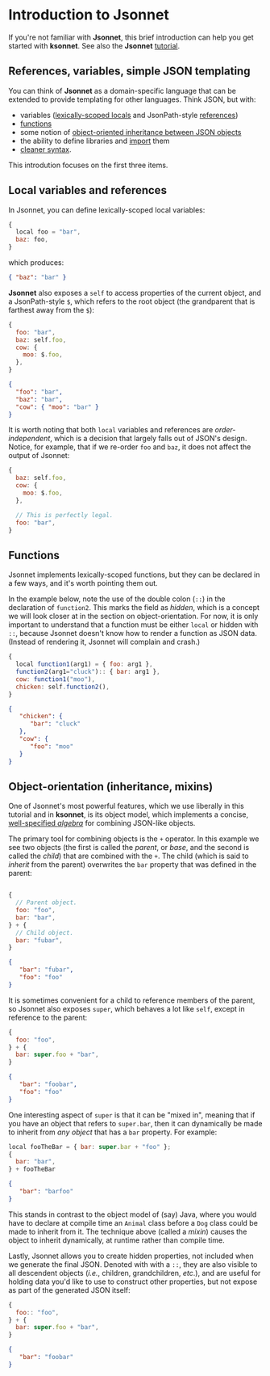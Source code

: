 # Introduction to Jsonnet

If you're not familiar with **Jsonnet**, this brief introduction can 
help you get started with **ksonnet**. See also the **Jsonnet** 
[tutorial][jsonnetTutorial].

## References, variables, simple JSON templating

You can think of **Jsonnet** as a domain-specific language 
that can be extended to provide templating for other 
languages. Think JSON, but with:

* variables ([lexically-scoped locals][jsonnetLocals] and
  JsonPath-style [references][jsonnetReferences])
* [functions][jsonnetFunctions]
* some notion of [object-oriented inheritance between JSON
  objects][jsonnetOO]
* the ability to define libraries and [import][jsonnetImports] them
* [cleaner syntax][jsonnetSyntax].

This introdution focuses on the first three items.

## Local variables and references

In Jsonnet, you can define lexically-scoped local variables:

```javascript
{
  local foo = "bar",
  baz: foo,
}
```

which produces:

```json
{ "baz": "bar" }
```

**Jsonnet** also exposes a `self` to access properties of the
current object, and a JsonPath-style `$`, which refers to the root
object (the grandparent that is farthest away from the `$`):

```javascript
{
  foo: "bar",
  baz: self.foo,
  cow: {
    moo: $.foo,
  },
}
```

```json
{
  "foo": "bar",
  "baz": "bar",
  "cow": { "moo": "bar" }
}
```

It is worth noting that both `local` variables and references are
_order-independent_, which is a decision that largely falls out of
JSON's design. Notice, for example, that if we re-order `foo` and
`baz`, it does not affect the output of Jsonnet:

```javascript
{
  baz: self.foo,
  cow: {
    moo: $.foo,
  },

  // This is perfectly legal.
  foo: "bar",
}
```

## Functions

Jsonnet implements lexically-scoped functions, but they can be
declared in a few ways, and it's worth pointing them out.

In the example below, note the use of the double colon (`::`) in
the declaration of `function2`. This marks the field as _hidden_,
which is a concept we will look closer at in the section on
object-orientation. For now, it is only important to understand that a
function must be either `local` or hidden with `::`, because Jsonnet
doesn't know how to render a function as JSON data. (Instead of
rendering it, Jsonnet will complain and crash.)

```javascript
{
  local function1(arg1) = { foo: arg1 },
  function2(arg1="cluck"):: { bar: arg1 },
  cow: function1("moo"),
  chicken: self.function2(),
}
```

```json
{
   "chicken": {
      "bar": "cluck"
   },
   "cow": {
      "foo": "moo"
   }
}
```

## Object-orientation (inheritance, mixins)

One of Jsonnet's most powerful features, which we use liberally in
this tutorial and in **ksonnet**, is its object model, which
implements a concise, [well-specified _algebra_][jsonnetAlgebra] for
combining JSON-like objects.

The primary tool for combining objects is the `+` operator. In this
example we see two objects (the first is called the _parent_, or
_base_, and the second is called the _child_) that are combined with
the `+`. The child (which is said to _inherit_ from the parent)
overwrites the `bar` property that was defined in the parent:

```javascript

{
  // Parent object.
  foo: "foo",
  bar: "bar",
} + {
  // Child object.
  bar: "fubar",
}
```

```json
{
   "bar": "fubar",
   "foo": "foo"
}
```

It is sometimes convenient for a child to reference members of the
parent, so Jsonnet also exposes `super`, which behaves a lot like
`self`, except in reference to the parent:

```javascript
{
  foo: "foo",
} + {
  bar: super.foo + "bar",
}
```

```json
{
   "bar": "foobar",
   "foo": "foo"
}
```

One interesting aspect of `super` is that it can be "mixed in",
meaning that if you have an object that refers to `super.bar`, then it
can dynamically be made to inherit from _any object_ that has a `bar`
property. For example:

```javascript
local fooTheBar = { bar: super.bar + "foo" };
{
  bar: "bar",
} + fooTheBar
```

```json
{
   "bar": "barfoo"
}
```

This stands in contrast to the object model of (say) Java, where you
would have to declare at compile time an `Animal` class before a `Dog`
class could be made to inherit from it. The technique above (called a
_mixin_) causes the object to inherit dynamically, at runtime rather
than compile time.

Lastly, Jsonnet allows you to create hidden properties, not included
when we generate the final JSON. Denoted with with a `::`, they are
also visible to all descendent objects (_i.e._, children,
grandchildren, _etc_.), and are useful for holding data you'd like to
use to construct other properties, but not expose as part of the
generated JSON itself:

```javascript
{
  foo:: "foo",
} + {
  bar: super.foo + "bar",
}
```

```json
{
   "bar": "foobar"
}
```

[jsonnetTutorial]: http://jsonnet.org/docs/tutorial.html "Jsonnet tutorial"
[jsonnetSyntax]: http://jsonnet.org/docs/tutorial.html#syntax_improvements "Jsonnet syntax improvements"
[jsonnetFunctions]: http://jsonnet.org/docs/tutorial.html#functions "Jsonnet functions"
[jsonnetLocals]: http://jsonnet.org/docs/tutorial.html#locals "Jsonnet local variables"
[jsonnetReferences]: http://jsonnet.org/docs/tutorial.html#references "Jsonnet references"
[jsonnetImports]: http://jsonnet.org/docs/tutorial.html#imports "Jsonnet imports"
[jsonnetOO]: http://jsonnet.org/docs/tutorial.html#oo "Jsonnet OO"
[jsonnetAlgebra]: http://jsonnet.org/language/spec.html#properties "Jsonnet inheritance algebra"
